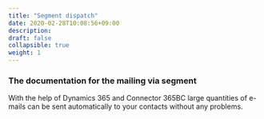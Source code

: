 ```yaml
---
title: "Segment dispatch"
date: 2020-02-28T10:08:56+09:00
description: 
draft: false
collapsible: true
weight: 1
---
```


### The documentation for the mailing via segment

With the help of Dynamics 365 and Connector 365BC large quantities of e-mails can be sent automatically to your contacts without any problems.
